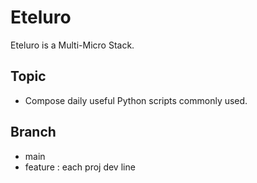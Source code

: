 # Eteluro

Eteluro is a Multi-Micro Stack.

## Topic

- Compose daily useful Python scripts commonly used.

## Branch

- main
- feature : each proj dev line

